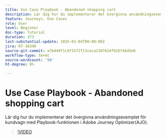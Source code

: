 ```yaml
---
title: Use Case Playbook - Abandoned shopping cart
description: Lär dig hur du implementerar det övergivna användningsexemplet för kundvagn med Playbook-funktionen i Adobe Journey Optimizer (AJO).
feature: Journeys, Use Cases
role: User
level: Beginner
doc-type: Tutorial
duration: 373
last-substantial-update: 2025-02-04T00:00:00Z
jira: KT-16346
source-git-commit: a7b449f1c8f31f2f13ceca2107624f026f46d5e6
workflow-type: tm+mt
source-wordcount: '50'
ht-degree: 0%

---
```



# Use Case Playbook - Abandoned shopping cart

Lär dig hur du implementerar det övergivna användningsexemplet för kundvagn med Playbook-funktionen i Adobe Journey Optimizer(AJO).

>[!VIDEO](https://video.tv.adobe.com/v/3443964/?learn=on&enablevpops)
